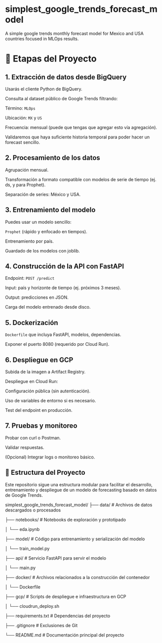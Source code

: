 # simplest_google_trends_forecast_model
A simple google trends monthly forecast model for Mexico and USA countries focused in MLOps results.

# 🧭 Etapas del Proyecto
## 1. Extracción de datos desde BigQuery
Usarás el cliente Python de BigQuery.

Consulta al dataset público de Google Trends filtrando:

Término: `MLOps`

Ubicación: `MX` y `US`

Frecuencia: mensual (puede que tengas que agregar esto vía agregación).

Validaremos que haya suficiente historia temporal para poder hacer un forecast sencillo.

## 2. Procesamiento de los datos
Agrupación mensual.

Transformación a formato compatible con modelos de serie de tiempo (ej. ds, y para Prophet).

Separación de series: México y USA.

## 3. Entrenamiento del modelo
Puedes usar un modelo sencillo:

`Prophet` (rápido y enfocado en tiempos).

Entrenamiento por país.

Guardado de los modelos con joblib.

## 4. Construcción de la API con FastAPI
Endpoint: `POST /predict`

Input: país y horizonte de tiempo (ej. próximos 3 meses).

Output: predicciones en JSON.

Carga del modelo entrenado desde disco.

## 5. Dockerización
`Dockerfile` que incluya FastAPI, modelos, dependencias.

Exponer el puerto 8080 (requerido por Cloud Run).

## 6. Despliegue en GCP
Subida de la imagen a Artifact Registry.

Despliegue en Cloud Run:

Configuración pública (sin autenticación).

Uso de variables de entorno si es necesario.

Test del endpoint en producción.

## 7. Pruebas y monitoreo
Probar con curl o Postman.

Validar respuestas.

(Opcional) Integrar logs o monitoreo básico.

## 📁 Estructura del Proyecto

Este repositorio sigue una estructura modular para facilitar el desarrollo, entrenamiento y despliegue de un modelo de forecasting basado en datos de Google Trends.

simplest_google_trends_forecast_model/
├── data/ # Archivos de datos descargados o procesados

├── notebooks/ # Notebooks de exploración y prototipado

│ └── eda.ipynb

├── model/ # Código para entrenamiento y serialización del modelo

│ └── train_model.py

├── api/ # Servicio FastAPI para servir el modelo

│ └── main.py

├── docker/ # Archivos relacionados a la construcción del contenedor

│ └── Dockerfile

├── gcp/ # Scripts de despliegue e infraestructura en GCP

│ └── cloudrun_deploy.sh

├── requirements.txt # Dependencias del proyecto

├── .gitignore # Exclusiones de Git

└── README.md # Documentación principal del proyecto

